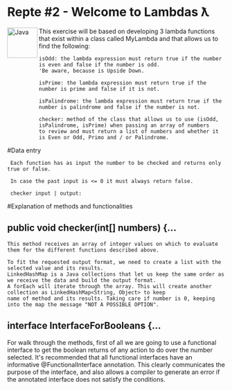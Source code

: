 # Repte #2 - Welcome to Lambdas ƛ
<img align="left" alt="Java" width="70px" src="https://forkpoint.com/wp-content/uploads/java-logo-transparent.png" />

This exercise will be based on developing 3 lambda functions that exist within a class called MyLambda and that allows us to find the following:

    isOdd: the lambda expression must return true if the number is even and false if the number is odd. 
    'Be aware, because is Upside Down.

    isPrime: the lambda expression must return true if the number is prime and false if it is not.

    isPalindrome: the lambda expression must return true if the number is palindrome and false if the number is not.

    checker: method of the class that allows us to use (isOdd, isPalindrome, isPrime) when passing an array of numbers 
    to review and must return a list of numbers and whether it is Even or Odd, Primo and / or Palindrome.
    
    
  #Data entry

     Each function has as input the number to be checked and returns only true or false.

     In case the past input is <= 0 it must always return false.

     checker input | output:

#Explanation of methods and functionalities

## public void checker(int[] numbers) {...

    This method receives an array of integer values on which to evaluate them for the different functions described above.
    
    To fit the requested output format, we need to create a list with the selected value and its results. 
    LinkedHashMap is a Java collections that let us keep the same order as we receive the data and build the output format.
    A forEach will iterate through the array. This will create another collection as LinkedHashMap<String, Object> to keep
    name of method and its results. Taking care if number is 0, keeping into the map the message "NOT A POSSIBLE OPTION".
    
## interface InterfaceForBooleans {...

For walk through the methods, first of all we are going to use a functional interface to get the boolean returns of any 
action to do over the number selected. It's recommended that all functional interfaces have an informative 
@FunctionalInterface annotation. This clearly communicates the purpose of the interface, and also allows a compiler 
to generate an error if the annotated interface does not satisfy the conditions.
